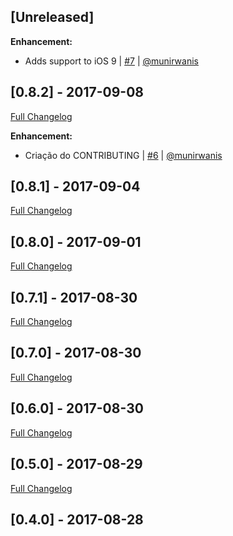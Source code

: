## [Unreleased]

**Enhancement:**
- Adds support to iOS 9 | [#7](https://github.com/stone-payments/onestap-sdk-ios/pull/7) | [@munirwanis](https://github.com/munirwanis)

## [0.8.2] - 2017-09-08
[Full Changelog](https://github.com/stone-payments/onestap-sdk-ios/compare/0.8.1...0.8.2)

**Enhancement:**
- Criação do CONTRIBUTING | [#6](https://github.com/stone-payments/onestap-sdk-ios/pull/6) | [@munirwanis](https://github.com/munirwanis)

## [0.8.1] - 2017-09-04
[Full Changelog](https://github.com/stone-payments/onestap-sdk-ios/compare/0.8.0...0.8.1)

## [0.8.0] - 2017-09-01
[Full Changelog](https://github.com/stone-payments/onestap-sdk-ios/compare/0.7.1...0.8.0)

## [0.7.1] - 2017-08-30
[Full Changelog](https://github.com/stone-payments/onestap-sdk-ios/compare/0.7.0...0.7.1)

## [0.7.0] - 2017-08-30
[Full Changelog](https://github.com/stone-payments/onestap-sdk-ios/compare/0.6.0...0.7.0)

## [0.6.0] - 2017-08-30
[Full Changelog](https://github.com/stone-payments/onestap-sdk-ios/compare/0.5.0...0.6.0)

## [0.5.0] - 2017-08-29
[Full Changelog](https://github.com/stone-payments/onestap-sdk-ios/compare/0.4.0...0.5.0)

## [0.4.0] - 2017-08-28
